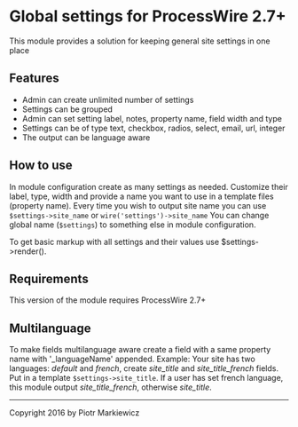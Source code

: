 # Global settings for ProcessWire 2.7+

This module provides a solution for keeping general site settings in one place

## Features

- Admin can create unlimited number of settings
- Settings can be grouped
- Admin can set setting label, notes, property name, field width and type
- Settings can be of type text, checkbox, radios, select, email, url, integer
- The output can be language aware

## How to use

In module configuration create as many settings as needed. Customize their label, type, width 
and provide a name you want to use in a template files (property name).
Every time you wish to output site name you can use `$settings->site_name` or `wire('settings')->site_name`
You can change global name (`$settings`) to something else in module configuration.

To get basic markup with all settings and their values use $settings->render().

## Requirements

This version of the module requires ProcessWire 2.7+ 

## Multilanguage

To make fields multilanguage aware create a field with a same property name with '\_languageName' appended.
Example: Your site has two languages: _default_ and _french_, create _site_title_ and _site_title_french_ fields. 
Put in a template `$settings->site_title`. If a user has set french language, this module output _site_title_french_, 
otherwise _site_title_.


---

Copyright 2016 by Piotr Markiewicz 
